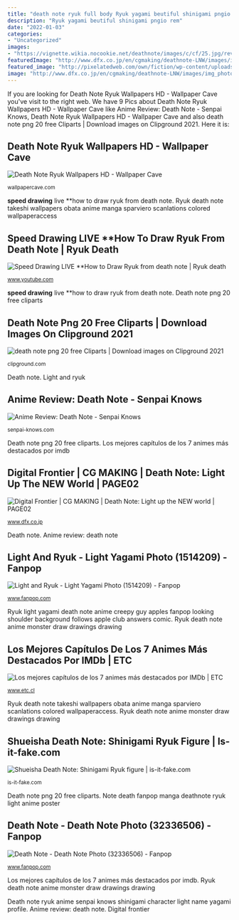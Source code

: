 ```yaml
---
title: "death note ryuk full body Ryuk yagami beutiful shinigami pngio rem"
description: "Ryuk yagami beutiful shinigami pngio rem"
date: "2022-01-03"
categories:
- "Uncategorized"
images:
- "https://vignette.wikia.nocookie.net/deathnote/images/c/cf/25.jpg/revision/latest?cb=20170902083721"
featuredImage: "http://www.dfx.co.jp/en/cgmaking/deathnote-LNW/images/img_photo14.jpg"
featured_image: "http://pixelatedweb.com/own/fiction/wp-content/uploads/2015/10/Ryuk-01.png"
image: "http://www.dfx.co.jp/en/cgmaking/deathnote-LNW/images/img_photo14.jpg"
---
```


If you are looking for Death Note Ryuk Wallpapers HD - Wallpaper Cave you've visit to the right web. We have 9 Pics about Death Note Ryuk Wallpapers HD - Wallpaper Cave like Anime Review: Death Note - Senpai Knows, Death Note Ryuk Wallpapers HD - Wallpaper Cave and also death note png 20 free Cliparts | Download images on Clipground 2021. Here it is:

## Death Note Ryuk Wallpapers HD - Wallpaper Cave

![Death Note Ryuk Wallpapers HD - Wallpaper Cave](https://wallpapercave.com/wp/wp2901780.jpg "Shinigami ryuk")

<small>wallpapercave.com</small>

**speed drawing** live **how to draw ryuk from death note. Ryuk death note takeshi wallpapers obata anime manga sparviero scanlations colored wallpaperaccess

## **Speed Drawing** LIVE **How To Draw Ryuk From Death Note | Ryuk Death

![**Speed Drawing** LIVE **How to Draw Ryuk from death note | Ryuk death](https://i.ytimg.com/vi/TXvxObjnB3E/maxresdefault.jpg "Ryuk light yagami death note anime creepy guy apples fanpop looking shoulder background follows apple club answers comic")

<small>www.youtube.com</small>

**speed drawing** live **how to draw ryuk from death note. Death note png 20 free cliparts

## Death Note Png 20 Free Cliparts | Download Images On Clipground 2021

![death note png 20 free Cliparts | Download images on Clipground 2021](https://clipground.com/images/death-note-png-12.jpg "Death note ryuk wallpapers hd")

<small>clipground.com</small>

Death note. Light and ryuk

## Anime Review: Death Note - Senpai Knows

![Anime Review: Death Note - Senpai Knows](http://pixelatedweb.com/own/fiction/wp-content/uploads/2015/10/Ryuk-01.png "Death note ryuk wallpapers hd")

<small>senpai-knows.com</small>

Death note png 20 free cliparts. Los mejores capítulos de los 7 animes más destacados por imdb

## Digital Frontier | CG MAKING | Death Note: Light Up The NEW World | PAGE02

![Digital Frontier | CG MAKING | Death Note: Light up the NEW world | PAGE02](http://www.dfx.co.jp/en/cgmaking/deathnote-LNW/images/img_photo14.jpg "Ryuk light yagami death note anime creepy guy apples fanpop looking shoulder background follows apple club answers comic")

<small>www.dfx.co.jp</small>

Death note. Anime review: death note

## Light And Ryuk - Light Yagami Photo (1514209) - Fanpop

![Light and Ryuk - Light Yagami Photo (1514209) - Fanpop](http://images1.fanpop.com/images/photos/1500000/Light-and-Ryuk-light-yagami-1514209-704-395.jpg "Death note png 20 free cliparts")

<small>www.fanpop.com</small>

Ryuk light yagami death note anime creepy guy apples fanpop looking shoulder background follows apple club answers comic. Ryuk death note anime monster draw drawings drawing

## Los Mejores Capítulos De Los 7 Animes Más Destacados Por IMDb | ETC

![Los mejores capítulos de los 7 animes más destacados por IMDb | ETC](https://vignette.wikia.nocookie.net/deathnote/images/c/cf/25.jpg/revision/latest?cb=20170902083721 "Ryuk light yagami death note anime creepy guy apples fanpop looking shoulder background follows apple club answers comic")

<small>www.etc.cl</small>

Ryuk death note takeshi wallpapers obata anime manga sparviero scanlations colored wallpaperaccess. Ryuk death note anime monster draw drawings drawing

## Shueisha Death Note: Shinigami Ryuk Figure | Is-it-fake.com

![Shueisha Death Note: Shinigami Ryuk figure | is-it-fake.com](https://is-it-fake.com/wp-content/uploads/2020/02/ryuk-price-1024x576.png "Note death fanpop manga deathnote ryuk light anime poster")

<small>is-it-fake.com</small>

Death note png 20 free cliparts. Note death fanpop manga deathnote ryuk light anime poster

## Death Note - Death Note Photo (32336506) - Fanpop

![Death Note - Death Note Photo (32336506) - Fanpop](http://images6.fanpop.com/image/photos/32300000/Death-Note-death-note-32336506-1000-1392.jpg "Los mejores capítulos de los 7 animes más destacados por imdb")

<small>www.fanpop.com</small>

Los mejores capítulos de los 7 animes más destacados por imdb. Ryuk death note anime monster draw drawings drawing

Death note ryuk anime senpai knows shinigami character light name yagami profile. Anime review: death note. Digital frontier
